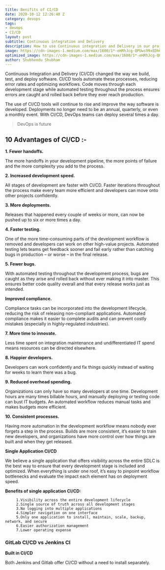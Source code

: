 ```yaml
---
title: Benifits of CI/CD
date: 2020-10-12 12:26:40 Z
category: devops
tags:
- devops
- CI/CD
layout: post
subtitle: Continuous integration and Delivery
description: How to use Continuous integration and Delivery in our project.
image: https://cdn-images-1.medium.com/max/1600/1*-eHRhJcg-QPUws99xEDh6w.png
optimized_image: https://cdn-images-1.medium.com/max/1600/1*-eHRhJcg-QPUws99xEDh6w.png
author: Shubhendu Shubham
---
```


Continuous Integration and Delivery (CI/CD) changed the way we build, test, and deploy software. CI/CD tools automate these processes, reducing error rates and optimizing workflows. Code moves through each development stage while automated testing throughout the process ensures errors are caught and rolled back before they ever reach production.

The use of CI/CD tools will continue to rise and improve the way software is developed. Deployments no longer need to be an annual, quarterly, or even a monthly event. With CI/CD, DevOps teams can deploy several times a day.

> DevOps is future

## 10 Advantages of CI/CD :-

**1. Fewer handoffs.**

The more handoffs in your development pipeline, the more points of failure and the more complexity you add to the process.

**2. Increased development speed.**

All stages of development are faster with CI/CD. Faster iterations throughout the process make every team more efficient and developers can move onto other projects confidently.

**3. More deployments.**

Releases that happened every couple of weeks or more, can now be pushed up to six or more times a day.

**4. Faster testing.**

One of the more time-consuming parts of the development workflow is removed and developers can work on other high-value projects. Automated testing lets teams get feedback sooner and fail early rather than catching bugs in production – or worse – in the final release.

**5. Fewer bugs.**

With automated testing throughout the development process, bugs are caught as they arise and rolled back without ever making it into master. This ensures better code quality overall and that every release works just as intended.

**Improved compliance.**

Compliance tasks can be incorporated into the development lifecycle, reducing the risk of releasing non-compliant applications. Automated compliance makes it easier to complete audits and can prevent costly mistakes (especially in highly-regulated industries).

**7. More time to innovate.**

Less time spent on integration maintenance and undifferentiated IT spend means resources can be directed elsewhere.

**8. Happier developers.**

Developers can work confidently and fix things quickly instead of waiting for weeks to learn there was a bug.

**9. Reduced overhead spending.**

Organizations can only have so many developers at one time. Development hours are many times billable hours, and manually deploying or testing code can bust IT budgets. An automated workflow reduces manual tasks and makes budgets more efficient.

**10. Consistent processes.**

Having more automation in the development workflow means nobody ever forgets a step in the process. Builds are more consistent, it’s easier to train new developers, and organizations have more control over how things are built and when they get released.

**Single Application CI/CD**

We believe a single application that offers visibility across the entire SDLC is the best way to ensure that every development stage is included and optimized. When everything is under one roof, it’s easy to pinpoint workflow bottlenecks and evaluate the impact each element has on deployment speed.

**Benefits of single application CI/CD:**

         1.Visibility across the entire development lifecycle
         2.Single source of truth across all development stages
         3.No logging into multiple applications
         4.Simpler navigation on one interface
         5.Only one application to install, maintain, scale, backup, network, and secure
         6.Easier authorization management
         7.Lower operating expense

### GitLab CI/CD vs Jenkins CI

**Built in CI/CD**

Both Jenkins and Gitlab offer CI/CD without a need to install separately.
